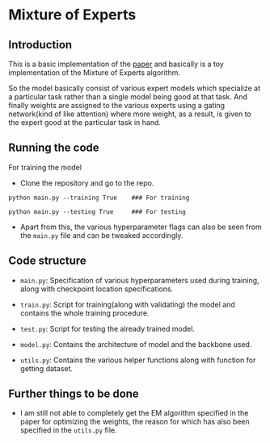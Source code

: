 # Mixture of Experts

## Introduction

This is a basic implementation of the [paper](https://reader.elsevier.com/reader/sd/pii/S089360809900043X?token=B1AC91E547A7C1A099D743421A8BDC740112CA6B19B5B59EEC380BE54DB1B19CE8AF89A5291B2D20A358DF903DA798BD) and basically is a toy implementation of the Mixture of Experts algorithm.

So the model basically consist of various expert models which specialize at a particular task rather than a single model being good at that task.
And finally weights are assigned to the various experts using a gating network(kind of like attention) where more weight, as a result, is given to the expert good at the particular task in hand.

## Running the code

For training the model

- Clone the repository and go to the repo.
```
python main.py --training True    ### For training

python main.py --testing True     ### For testing
```

- Apart from this, the various hyperparameter flags can also be seen from the `main.py` file and can be tweaked accordingly.

## Code structure

- `main.py`: Specification of various hyperparameters used during training, along with checkpoint location specifications.

- `train.py`: Script for training(along with validating) the model and contains the whole training procedure.

- `test.py`: Script for testing the already trained model.

- `model.py`: Contains the architecture of model and the backbone used.

- `utils.py`: Contains the various helper functions along with function for getting dataset.

## Further things to be done

- I am still not able to completely get the EM algorithm specified in the paper for optimizing the weights, the reason for which has also been specified in the `utils.py` file.